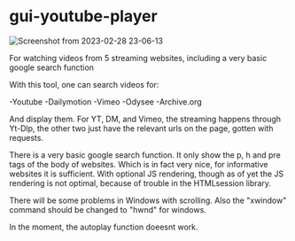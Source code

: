 # gui-youtube-player

![Screenshot from 2023-02-28 23-06-13](https://user-images.githubusercontent.com/121669504/221992385-2d19a9ee-f2bc-49ee-8ea3-2ea998219c7c.png)

For watching videos from 5 streaming websites, including a very basic google search function

With this tool, one can search videos for:

-Youtube -Dailymotion -Vimeo -Odysee -Archive.org

And display them. For YT, DM, and Vimeo, the streaming happens through Yt-Dlp, the other two just have the relevant urls on the page, gotten with requests.

There is a very basic google search function. It only show the p, h and pre tags of the body of websites. Which is in fact very nice, for informative websites it is sufficient. With optional JS rendering, though as of yet the JS rendering is not optimal, because of trouble in the HTMLsession library.

There will be some problems in Windows with scrolling. Also the "xwindow" command should be changed to "hwnd" for windows. 

In the moment, the autoplay function doeesnt work. 
